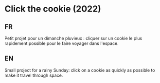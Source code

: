 # Click the cookie (2022)

## FR 
Petit projet pour un dimanche pluvieux : cliquer sur un cookie le plus rapidement possible pour le faire voyager dans l'espace.

## EN 
Small project for a rainy Sunday: click on a cookie as quickly as possible to make it travel through space.